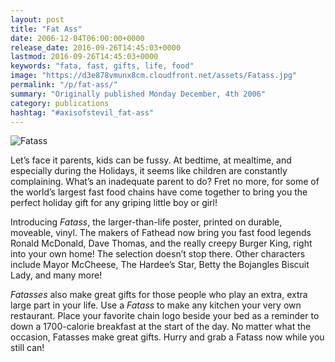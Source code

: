 ```yaml
---
layout: post
title: "Fat Ass"
date: 2006-12-04T06:00:00+0000
release_date: 2016-09-26T14:45:03+0000
lastmod: 2016-09-26T14:45:03+0000
keywords: "fata, fast, gifts, life, food"
image: "https://d3e878vmunx8cm.cloudfront.net/assets/Fatass.jpg"
permalink: "/p/fat-ass/"
summary: "Originally published Monday December, 4th 2006"
category: publications
hashtag: "#axisofstevil_fat-ass"
---
```


[Id_1]: https://d3e878vmunx8cm.cloudfront.net/assets/Fatass.jpg "Fatass"
![Fatass][Id_1]

Let’s face it parents, kids can be fussy. At bedtime, at mealtime, and especially during the Holidays, it seems like children are constantly complaining. What’s an inadequate parent to do? Fret no more, for some of the world’s largest fast food chains have come together to bring you the perfect holiday gift for any griping little boy or girl!

Introducing *Fatass*, the larger-than-life poster, printed on durable, moveable, vinyl. The makers of Fathead now bring you fast food legends Ronald McDonald, Dave Thomas, and the really creepy Burger King, right into your own home! The selection doesn’t stop there. Other characters include Mayor McCheese, The Hardee’s Star, Betty the Bojangles Biscuit Lady, and many more!

*Fatasses* also make great gifts for those people who play an extra, extra large part in your life. Use a *Fatass* to make any kitchen your very own restaurant. Place your favorite chain logo beside your bed as a reminder to down a 1700-calorie breakfast at the start of the day. No matter what the occasion, Fatasses make great gifts. Hurry and grab a Fatass now while you still can!
